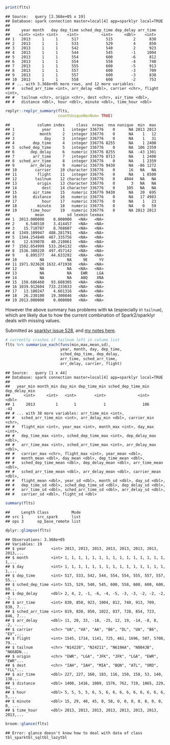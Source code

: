 ``` r
print(flts)
```

    ## Source:   query [3.368e+05 x 19]
    ## Database: spark connection master=local[4] app=sparklyr local=TRUE
    ## 
    ##     year month   day dep_time sched_dep_time dep_delay arr_time
    ##    <int> <int> <int>    <int>          <int>     <dbl>    <int>
    ## 1   2013     1     1      517            515         2      830
    ## 2   2013     1     1      533            529         4      850
    ## 3   2013     1     1      542            540         2      923
    ## 4   2013     1     1      544            545        -1     1004
    ## 5   2013     1     1      554            600        -6      812
    ## 6   2013     1     1      554            558        -4      740
    ## 7   2013     1     1      555            600        -5      913
    ## 8   2013     1     1      557            600        -3      709
    ## 9   2013     1     1      557            600        -3      838
    ## 10  2013     1     1      558            600        -2      753
    ## # ... with 3.368e+05 more rows, and 12 more variables:
    ## #   sched_arr_time <int>, arr_delay <dbl>, carrier <chr>, flight <int>,
    ## #   tailnum <chr>, origin <chr>, dest <chr>, air_time <dbl>,
    ## #   distance <dbl>, hour <dbl>, minute <dbl>, time_hour <dbl>

``` r
replyr::replyr_summary(flts, 
                       countUniqueNonNum= TRUE)
```

    ##            column index     class  nrows  nna nunique  min  max
    ## 1            year     1   integer 336776    0      NA 2013 2013
    ## 2           month     2   integer 336776    0      NA    1   12
    ## 3             day     3   integer 336776    0      NA    1   31
    ## 4        dep_time     4   integer 336776 8255      NA    1 2400
    ## 5  sched_dep_time     5   integer 336776    0      NA  106 2359
    ## 6       dep_delay     6   numeric 336776 8255      NA  -43 1301
    ## 7        arr_time     7   integer 336776 8713      NA    1 2400
    ## 8  sched_arr_time     8   integer 336776    0      NA    1 2359
    ## 9       arr_delay     9   numeric 336776 9430      NA  -86 1272
    ## 10        carrier    10 character 336776    0      16   NA   NA
    ## 11         flight    11   integer 336776    0      NA    1 8500
    ## 12        tailnum    12 character 336776    0    4044   NA   NA
    ## 13         origin    13 character 336776    0       3   NA   NA
    ## 14           dest    14 character 336776    0     105   NA   NA
    ## 15       air_time    15   numeric 336776 9430      NA   20  695
    ## 16       distance    16   numeric 336776    0      NA   17 4983
    ## 17           hour    17   numeric 336776    0      NA    1   23
    ## 18         minute    18   numeric 336776    0      NA    0   59
    ## 19      time_hour    19   numeric 336776    0      NA 2013 2013
    ##           mean          sd lexmin lexmax
    ## 1  2013.000000    0.000000   <NA>   <NA>
    ## 2     6.548510    3.414457   <NA>   <NA>
    ## 3    15.710787    8.768607   <NA>   <NA>
    ## 4  1349.109947  488.281791   <NA>   <NA>
    ## 5  1344.254840  467.335756   <NA>   <NA>
    ## 6    12.639070   40.210061   <NA>   <NA>
    ## 7  1502.054999  533.264132   <NA>   <NA>
    ## 8  1536.380220  497.457142   <NA>   <NA>
    ## 9     6.895377   44.633292   <NA>   <NA>
    ## 10          NA          NA     9E     YV
    ## 11 1971.923620 1632.471938   <NA>   <NA>
    ## 12          NA          NA   <NA>   <NA>
    ## 13          NA          NA    EWR    LGA
    ## 14          NA          NA    ABQ    XNA
    ## 15  150.686460   93.688305   <NA>   <NA>
    ## 16 1039.912604  733.233033   <NA>   <NA>
    ## 17   13.180247    4.661316   <NA>   <NA>
    ## 18   26.230100   19.300846   <NA>   <NA>
    ## 19 2013.000000    0.000000   <NA>   <NA>

However the above summary has problems with `NA` (espiecially in `tailnum`), which are likely due to how the current combination of Spark2/sparklyr deals with missing values.

Submitted as [sparklyr issue 528](https://github.com/rstudio/sparklyr/issues/528), and [my notes here](https://github.com/WinVector/replyr/blob/master/issues/SparkNAIssue.md).

``` r
# currently crashes if tailnum left in column list 
flts %>% summarise_each(funs(min,max,mean,sd),
                        year, month, day, dep_time,
                        sched_dep_time, dep_delay, 
                        arr_time, sched_arr_time, 
                        arr_delay, carrier, flight)
```

    ## Source:   query [1 x 44]
    ## Database: spark connection master=local[4] app=sparklyr local=TRUE
    ## 
    ##   year_min month_min day_min dep_time_min sched_dep_time_min dep_delay_min
    ##      <int>     <int>   <int>        <int>              <int>         <dbl>
    ## 1     2013         1       1            1                106           -43
    ## # ... with 38 more variables: arr_time_min <int>,
    ## #   sched_arr_time_min <int>, arr_delay_min <dbl>, carrier_min <chr>,
    ## #   flight_min <int>, year_max <int>, month_max <int>, day_max <int>,
    ## #   dep_time_max <int>, sched_dep_time_max <int>, dep_delay_max <dbl>,
    ## #   arr_time_max <int>, sched_arr_time_max <int>, arr_delay_max <dbl>,
    ## #   carrier_max <chr>, flight_max <int>, year_mean <dbl>,
    ## #   month_mean <dbl>, day_mean <dbl>, dep_time_mean <dbl>,
    ## #   sched_dep_time_mean <dbl>, dep_delay_mean <dbl>, arr_time_mean <dbl>,
    ## #   sched_arr_time_mean <dbl>, arr_delay_mean <dbl>, carrier_mean <dbl>,
    ## #   flight_mean <dbl>, year_sd <dbl>, month_sd <dbl>, day_sd <dbl>,
    ## #   dep_time_sd <dbl>, sched_dep_time_sd <dbl>, dep_delay_sd <dbl>,
    ## #   arr_time_sd <dbl>, sched_arr_time_sd <dbl>, arr_delay_sd <dbl>,
    ## #   carrier_sd <dbl>, flight_sd <dbl>

``` r
summary(flts)
```

    ##     Length Class          Mode
    ## src 1      src_spark      list
    ## ops 3      op_base_remote list

``` r
dplyr::glimpse(flts)
```

    ## Observations: 3.368e+05
    ## Variables: 19
    ## $ year           <int> 2013, 2013, 2013, 2013, 2013, 2013, 2013, 2013,...
    ## $ month          <int> 1, 1, 1, 1, 1, 1, 1, 1, 1, 1, 1, 1, 1, 1, 1, 1,...
    ## $ day            <int> 1, 1, 1, 1, 1, 1, 1, 1, 1, 1, 1, 1, 1, 1, 1, 1,...
    ## $ dep_time       <int> 517, 533, 542, 544, 554, 554, 555, 557, 557, 55...
    ## $ sched_dep_time <int> 515, 529, 540, 545, 600, 558, 600, 600, 600, 60...
    ## $ dep_delay      <dbl> 2, 4, 2, -1, -6, -4, -5, -3, -3, -2, -2, -2, -2...
    ## $ arr_time       <int> 830, 850, 923, 1004, 812, 740, 913, 709, 838, 7...
    ## $ sched_arr_time <int> 819, 830, 850, 1022, 837, 728, 854, 723, 846, 7...
    ## $ arr_delay      <dbl> 11, 20, 33, -18, -25, 12, 19, -14, -8, 8, -2, -...
    ## $ carrier        <chr> "UA", "UA", "AA", "B6", "DL", "UA", "B6", "EV",...
    ## $ flight         <int> 1545, 1714, 1141, 725, 461, 1696, 507, 5708, 79...
    ## $ tailnum        <chr> "N14228", "N24211", "N619AA", "N804JB", "N668DN...
    ## $ origin         <chr> "EWR", "LGA", "JFK", "JFK", "LGA", "EWR", "EWR"...
    ## $ dest           <chr> "IAH", "IAH", "MIA", "BQN", "ATL", "ORD", "FLL"...
    ## $ air_time       <dbl> 227, 227, 160, 183, 116, 150, 158, 53, 140, 138...
    ## $ distance       <dbl> 1400, 1416, 1089, 1576, 762, 719, 1065, 229, 94...
    ## $ hour           <dbl> 5, 5, 5, 5, 6, 5, 6, 6, 6, 6, 6, 6, 6, 6, 6, 5,...
    ## $ minute         <dbl> 15, 29, 40, 45, 0, 58, 0, 0, 0, 0, 0, 0, 0, 0, ...
    ## $ time_hour      <dbl> 2013, 2013, 2013, 2013, 2013, 2013, 2013, 2013,...

``` r
broom::glance(flts)
```

    ## Error: glance doesn't know how to deal with data of class tbl_sparktbl_sqltbl_lazytbl
